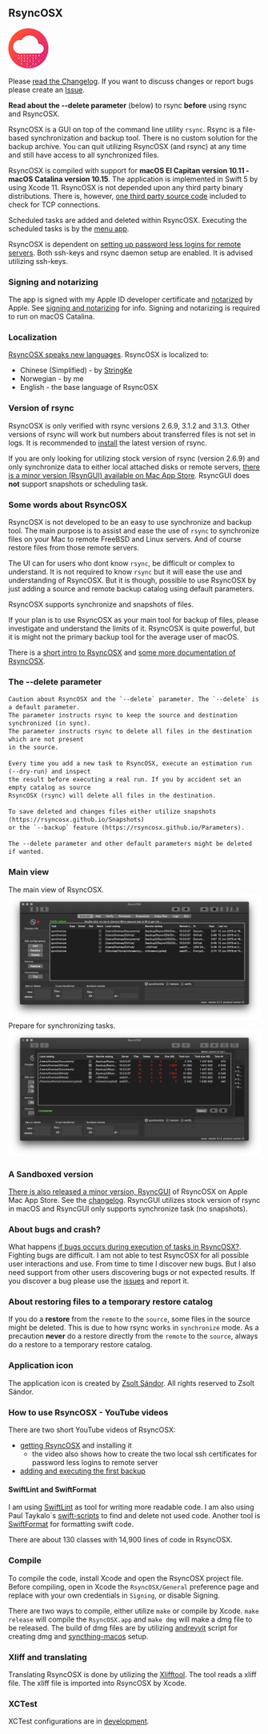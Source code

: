 ## RsyncOSX

![](icon/rsyncosx.png)

Please [read the Changelog](https://rsyncosx.github.io/Changelog). If you want to discuss changes or report bugs please create an [Issue](https://github.com/rsyncOSX/RsyncOSX/issues).

**Read about the --delete parameter** (below) to rsync **before** using rsync and RsyncOSX.

RsyncOSX is a GUI on top of the command line utility `rsync`. Rsync is a file-based synchronization and backup tool. There is no custom solution for the backup archive. You can quit utilizing RsyncOSX (and rsync) at any time and still have access to all synchronized files.

RsyncOSX is compiled with support for **macOS El Capitan version 10.11 - macOS Catalina version 10.15**. The application is implemented in Swift 5 by using Xcode 11. RsyncOSX is not depended upon any third party binary distributions. There is, however, [one third party source code](https://github.com/swiftsocket/SwiftSocket) included to check for TCP connections.

Scheduled tasks are added and deleted within RsyncOSX. Executing the scheduled tasks is by the [menu app](https://github.com/rsyncOSX/RsyncOSXsched).

RsyncOSX is dependent on [setting up password less logins for remote servers](https://rsyncosx.github.io/Remotelogins). Both ssh-keys and rsync daemon setup are enabled. It is advised utilizing ssh-keys.

### Signing and notarizing

The app is signed with my Apple ID developer certificate and [notarized](https://support.apple.com/en-us/HT202491) by Apple. See [signing and notarizing](https://rsyncosx.github.io/Notarized) for info. Signing and notarizing is required to run on macOS Catalina.

### Localization

[RsyncOSX speaks new languages](https://rsyncosx.github.io/Localization). RsyncOSX is localized to:
- Chinese (Simplified) -  by [StringKe](https://github.com/StringKe)
- Norwegian - by me
- English - the base language of RsyncOSX

### Version of rsync

RsyncOSX is only verified with rsync versions 2.6.9, 3.1.2 and 3.1.3. Other versions of rsync will work but numbers about transferred files is not set in logs. It is recommended to [install](https://rsyncosx.github.io/Install) the latest version of rsync.

If you are only looking for utilizing stock version of rsync (version 2.6.9) and only synchronize data to either local attached disks or remote servers, [there is a minor version (RsynGUI) available on Mac App Store](https://itunes.apple.com/us/app/rsyncgui/id1449707783?l=nb&ls=1&mt=12). RsyncGUI does **not** support snapshots or scheduling task.

### Some words about RsyncOSX

RsyncOSX is not developed to be an easy to use synchronize and backup tool. The main purpose is to assist and ease the use of `rsync` to synchronize files on your Mac to remote FreeBSD and Linux servers. And of course restore files from those remote servers.

The UI can for users who dont know `rsync`, be difficult or complex to understand. It is not required to know `rsync` but it will ease the use and understanding of RsyncOSX. But it is though, possible to use RsyncOSX by just adding a source and remote backup catalog using default parameters.

RsyncOSX supports synchronize and snapshots of files.

If your plan is to use RsyncOSX as your main tool for backup of files, please investigate and understand the limits of it. RsyncOSX is quite powerful, but it is might not the primary backup tool for the average user of macOS.

There is a [short intro to RsyncOSX](https://rsyncosx.github.io/Intro) and [some more documentation of RsyncOSX](https://rsyncosx.github.io/AboutRsyncOSX).

### The --delete parameter
```
Caution about RsyncOSX and the `--delete` parameter. The `--delete` is a default parameter.
The parameter instructs rsync to keep the source and destination synchronized (in sync).
The parameter instructs rsync to delete all files in the destination which are not present
in the source.

Every time you add a new task to RsyncOSX, execute an estimation run (--dry-run) and inspect
the result before executing a real run. If you by accident set an empty catalog as source
RsyncOSX (rsync) will delete all files in the destination.

To save deleted and changes files either utilize snapshots (https://rsyncosx.github.io/Snapshots)
or the `--backup` feature (https://rsyncosx.github.io/Parameters).

The --delete parameter and other default parameters might be deleted if wanted.
```
### Main view

The main view of RsyncOSX.
![](images/main1.png)
Prepare for synchronizing tasks.
![](images/main2.png)

### A Sandboxed version

[There is also released a minor version, RsyncGUI](https://itunes.apple.com/us/app/rsyncgui/id1449707783?l=nb&ls=1&mt=12) of RsyncOSX on Apple Mac App Store. See the [changelog](https://rsyncosx.github.io/RsyncGUIChangelog). RsyncGUI utilizes stock version of rsync in macOS and RsyncGUI only supports synchronize task (no snapshots).

### About bugs and crash?

What happens [if bugs occurs during execution of tasks in RsyncOSX?](https://rsyncosx.github.io/Bugs). Fighting bugs are difficult. I am not able to test RsyncOSX for all possible user interactions and use. From time to time I discover new bugs. But I also need support from other users discovering bugs or not expected results. If you discover a bug please use the [issues](https://github.com/rsyncOSX/RsyncOSX/issues) and report it.

### About restoring files to a temporary restore catalog

If you do a **restore** from the `remote` to the `source`, some files in the source might be deleted. This is due to how rsync works in `synchronize` mode. As a precaution **never** do a restore directly from the `remote` to the `source`, always do a restore to a temporary restore catalog.

### Application icon

The application icon is created by [Zsolt Sándor](https://github.com/graphis). All rights reserved to Zsolt Sándor.

### How to use RsyncOSX - YouTube videos

There are two short YouTube videos of RsyncOSX:

- [getting RsyncOSX](https://youtu.be/MrT8NzdF9dE) and installing it
  - the video also shows how to create the two local ssh certificates for password less logins to remote server
- [adding and executing the first backup](https://youtu.be/8oe1lKgiDx8)

#### SwiftLint and SwiftFormat

I am using [SwiftLint](https://github.com/realm/SwiftLint) as tool for writing more readable code. I am also using Paul Taykalo´s [swift-scripts](https://github.com/PaulTaykalo/swift-scripts) to find and delete not used code. Another tool is [SwiftFormat](https://github.com/nicklockwood/SwiftFormat) for formatting swift code.

There are about 130 classes with 14,900 lines of code in RsyncOSX.

### Compile

To compile the code, install Xcode and open the RsyncOSX project file. Before compiling, open in Xcode the `RsyncOSX/General` preference page and replace with your own credentials in `Signing`, or disable Signing.

There are two ways to compile, either utilize `make` or compile by Xcode. `make release` will compile the `RsyncOSX.app` and `make dmg` will make a dmg file to be released.  The build of dmg files are by utilizing [andreyvit](https://github.com/andreyvit/create-dmg) script for creating dmg and [syncthing-macos](https://github.com/syncthing/syncthing-macos) setup.

### Xliff and translating

Translating RsyncOSX is done by utilizing the [Xlifftool](https://github.com/remuslazar/osx-xliff-tool). The tool reads a xliff file. The xliff file is imported into RsyncOSX by Xcode.

### XCTest

XCTest configurations are in [development](https://github.com/rsyncOSX/RsyncOSX/blob/master/XCTestconfiguration/XCTest.md).
